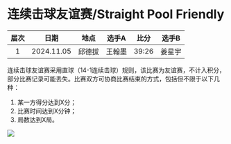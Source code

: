 # 连续击球友谊赛/Straight Pool Friendly

| 届次 | 日期       | 地点    | 选手A  | 比分     | 选手B  |
| :--: | :--------: | :----: | :----: | :-----: | :----: |
| 1    | 2024.11.05  | 邱德拔 | 王翰墨 | 39:26   | 姜星宇 |

连续击球友谊赛采用直球（14-1连续击球）规则，该比赛为友谊赛，不计入积分，部分比赛记录可能丢失。比赛双方可协商比赛结束的方式，包括但不限于以下几种：

1. 某一方得分达到X分；
2. 比赛时间达到X分钟；
3. 局数达到X局。

![](./img/straight_pool_friendly.jpg)